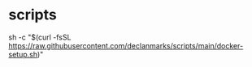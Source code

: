 # scripts

sh -c "$(curl -fsSL https://raw.githubusercontent.com/declanmarks/scripts/main/docker-setup.sh)"
